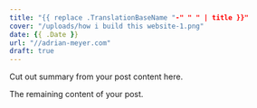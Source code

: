 ```yaml
---
title: "{{ replace .TranslationBaseName "-" " " | title }}"
cover: "/uploads/how i build this website-1.png"
date: {{ .Date }}
url: "//adrian-meyer.com"
draft: true
---
```


Cut out summary from your post content here.

<!--more-->

The remaining content of your post.

